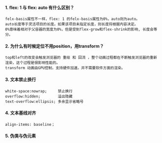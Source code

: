 #### 1. flex: 1 与 flex: auto 有什么区别？
    felx-basis属性不一样，flex: 1 的felx-basis属性为0%，auto则为auto。
    auto长度等于灵活项目的长度。如果该项目未指定长度，则长度将根据内容决定。 
    0%意味着相对于父容器的宽度为0%，但是受到flex-grow和flex-shrink的影响, 长度会等分。

#### 2. 为什么有时候定位不用position，用transform？
    top和left的改变会触发浏览器的 重绘 和 回流 ，整个动画过程都在不断触发浏览器的重新渲染，这个过程是很影响性能的。
    transform 动画由GPU控制，支持硬件加速。并不需要软件⽅⾯的渲染。

#### 3. 文本禁止换行
    white-space:nowrap;     禁止换行
    overflow:hidden;        溢出隐藏
    text-overflow:ellipsis; 多余显示省略号

#### 4. 文本基线对齐
    align-items: baseline；

#### 5. 伪类与伪元素